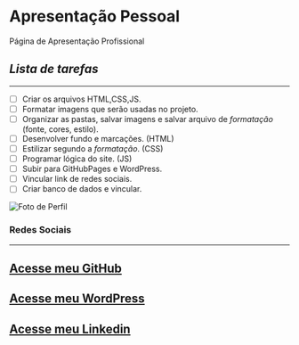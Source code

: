# Apresentação Pessoal
 Página de Apresentação Profissional
 
 
## *Lista de tarefas* 
---
- [ ] Criar os arquivos HTML,CSS,JS.
- [ ] Formatar imagens que serão usadas no projeto.
- [ ] Organizar as pastas, salvar imagens e salvar arquivo de _formatação_ (fonte, cores, estilo).
- [ ] Desenvolver fundo e marcações. (HTML)
- [ ] Estilizar segundo a _formatação_. (CSS)
- [ ] Programar lógica do site. (JS)
- [ ] Subir para GitHubPages e WordPress.
- [ ] Vincular link de redes sociais.
- [ ] Criar banco de dados e vincular.

![Foto de Perfil](https://user-images.githubusercontent.com/66395458/114809569-cb78d300-9d80-11eb-8a1f-a9347ced1a7e.jpg)

### Redes Sociais 
---
[Acesse meu GitHub](https://github.com/AlexandreAdabo)
---
[Acesse meu WordPress](https://grupowebee.com/)
---
[Acesse meu Linkedin](https://www.linkedin.com/in/alexandreadabo/)
---
